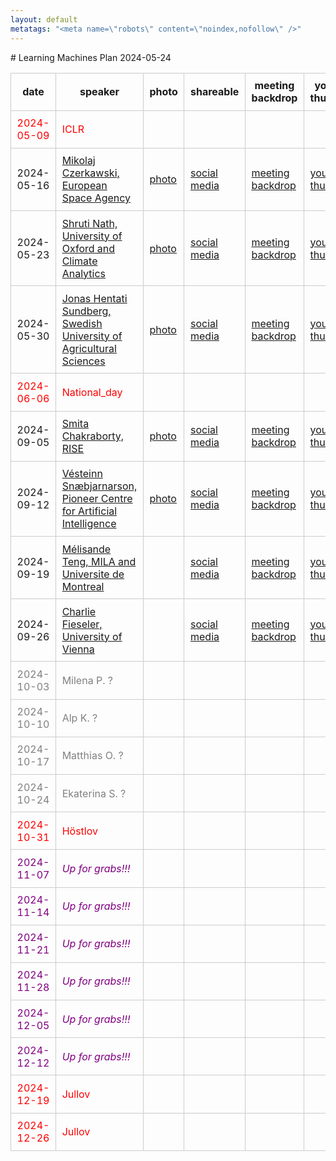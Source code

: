 ```yaml
---
layout: default
metatags: "<meta name=\"robots\" content=\"noindex,nofollow\" />"
---
```

<style type="text/css" scoped>
td, th {border: 1px solid #ccc; padding: 0.6em;}
table {border-collapse: collapse;}
</style># Learning Machines Plan 2024-05-24

| date | speaker                                   | photo | shareable | meeting backdrop | youtube thumbnail | <a title="Speaker, Title, Abstract, Bio, Photo. Strikethrough means we don't have it yet.">comment</a>        |
| ---- | ----------------------------------------- | ----- | ----- | ----- | ----- | -------------- |
| <span style="color:red"> 2024-05-09 </span> | <span style="color:red"> ICLR </span> | <span style="color:red">  </span> | <span style="color:red">  </span> | <span style="color:red">  </span> | <span style="color:red">  </span> | <span style="color:red"> CANCELLED </span> |
|  2024-05-16  |  [Mikolaj Czerkawski, European Space Agency](2024-05-16.md)  |  [photo](photo-mikolaj-czerkawski.jpg)  |  [social media ](social-media-mikolaj-czerkawski.jpg)  |  [meeting backdrop ](meeting-backdrop-mikolaj-czerkawski.jpg)  |  [youtube thumbnail ](youtube-thumbnail-mikolaj-czerkawski.jpg)  |  STABP  |
|  2024-05-23  |  [Shruti Nath, University of Oxford and Climate Analytics](2024-05-23.md)  |  [photo](photo-shruti-nath.png)  |  [social media ](social-media-shruti-nath.jpg)  |  [meeting backdrop ](meeting-backdrop-shruti-nath.jpg)  |  [youtube thumbnail ](youtube-thumbnail-shruti-nath.jpg)  |  STABP  |
|  2024-05-30  |  [Jonas Hentati Sundberg, Swedish University of Agricultural Sciences](2024-05-30.md)  |  [photo](photo-jonas-hentati-sundberg.jpg)  |  [social media ](social-media-jonas-hentati-sundberg.jpg)  |  [meeting backdrop ](meeting-backdrop-jonas-hentati-sundberg.jpg)  |  [youtube thumbnail ](youtube-thumbnail-jonas-hentati-sundberg.jpg)  |  STABP  |
| <span style="color:red"> 2024-06-06 </span> | <span style="color:red"> National_day </span> | <span style="color:red">  </span> | <span style="color:red">  </span> | <span style="color:red">  </span> | <span style="color:red">  </span> | <span style="color:red"> CANCELLED </span> |
|  2024-09-05  |  [Smita Chakraborty, RISE](2024-09-05.md)  |  [photo](photo-smita-chakraborty.jpg)  |  [social media ](social-media-smita-chakraborty.jpg)  |  [meeting backdrop ](meeting-backdrop-smita-chakraborty.jpg)  |  [youtube thumbnail ](youtube-thumbnail-smita-chakraborty.jpg)  |  S~~TAB~~P  |
|  2024-09-12  |  [Vésteinn Snæbjarnarson, Pioneer Centre for Artificial Intelligence](2024-09-12.md)  |  [photo](photo-vesteinn-snaebjarnarson.jpg)  |  [social media ](social-media-vesteinn-snaebjarnarson.jpg)  |  [meeting backdrop ](meeting-backdrop-vesteinn-snaebjarnarson.jpg)  |  [youtube thumbnail ](youtube-thumbnail-vesteinn-snaebjarnarson.jpg)  |  S~~TAB~~P  |
|  2024-09-19  |  [Mélisande Teng, MILA and Universite de Montreal](2024-09-19.md)  |    |  [social media ](social-media-melisande-teng.jpg)  |  [meeting backdrop ](meeting-backdrop-melisande-teng.jpg)  |  [youtube thumbnail ](youtube-thumbnail-melisande-teng.jpg)  |  S~~TABP~~  |
|  2024-09-26  |  [Charlie Fieseler, University of Vienna](2024-09-26.md)  |    |  [social media ](social-media-charlie-fieseler.jpg)  |  [meeting backdrop ](meeting-backdrop-charlie-fieseler.jpg)  |  [youtube thumbnail ](youtube-thumbnail-charlie-fieseler.jpg)  |  S~~TABP~~  |
| <span style="color:grey"> 2024-10-03 </span> | <span style="color:grey"> Milena P. ? </span> | <span style="color:grey">  </span> | <span style="color:grey">  </span> | <span style="color:grey">  </span> | <span style="color:grey">  </span> | <span style="color:grey"> S~~TABP~~ </span> |
| <span style="color:grey"> 2024-10-10 </span> | <span style="color:grey"> Alp K. ? </span> | <span style="color:grey">  </span> | <span style="color:grey">  </span> | <span style="color:grey">  </span> | <span style="color:grey">  </span> | <span style="color:grey"> S~~TABP~~ </span> |
| <span style="color:grey"> 2024-10-17 </span> | <span style="color:grey"> Matthias O. ? </span> | <span style="color:grey">  </span> | <span style="color:grey">  </span> | <span style="color:grey">  </span> | <span style="color:grey">  </span> | <span style="color:grey"> S~~TABP~~ </span> |
| <span style="color:grey"> 2024-10-24 </span> | <span style="color:grey"> Ekaterina S. ? </span> | <span style="color:grey">  </span> | <span style="color:grey">  </span> | <span style="color:grey">  </span> | <span style="color:grey">  </span> | <span style="color:grey"> S~~TABP~~ </span> |
| <span style="color:red"> 2024-10-31 </span> | <span style="color:red"> Höstlov </span> | <span style="color:red">  </span> | <span style="color:red">  </span> | <span style="color:red">  </span> | <span style="color:red">  </span> | <span style="color:red"> CANCELLED </span> |
| <span style="color:purple"> 2024-11-07 </span> | <span style="color:purple"> *Up for grabs!!!* </span> | <span style="color:purple">  </span> | <span style="color:purple">  </span> | <span style="color:purple">  </span> | <span style="color:purple">  </span> | <span style="color:purple"> ~~STABP~~ </span> |
| <span style="color:purple"> 2024-11-14 </span> | <span style="color:purple"> *Up for grabs!!!* </span> | <span style="color:purple">  </span> | <span style="color:purple">  </span> | <span style="color:purple">  </span> | <span style="color:purple">  </span> | <span style="color:purple"> ~~STABP~~ </span> |
| <span style="color:purple"> 2024-11-21 </span> | <span style="color:purple"> *Up for grabs!!!* </span> | <span style="color:purple">  </span> | <span style="color:purple">  </span> | <span style="color:purple">  </span> | <span style="color:purple">  </span> | <span style="color:purple"> ~~STABP~~ </span> |
| <span style="color:purple"> 2024-11-28 </span> | <span style="color:purple"> *Up for grabs!!!* </span> | <span style="color:purple">  </span> | <span style="color:purple">  </span> | <span style="color:purple">  </span> | <span style="color:purple">  </span> | <span style="color:purple"> ~~STABP~~ </span> |
| <span style="color:purple"> 2024-12-05 </span> | <span style="color:purple"> *Up for grabs!!!* </span> | <span style="color:purple">  </span> | <span style="color:purple">  </span> | <span style="color:purple">  </span> | <span style="color:purple">  </span> | <span style="color:purple"> ~~STABP~~ </span> |
| <span style="color:purple"> 2024-12-12 </span> | <span style="color:purple"> *Up for grabs!!!* </span> | <span style="color:purple">  </span> | <span style="color:purple">  </span> | <span style="color:purple">  </span> | <span style="color:purple">  </span> | <span style="color:purple"> ~~STABP~~ </span> |
| <span style="color:red"> 2024-12-19 </span> | <span style="color:red"> Jullov </span> | <span style="color:red">  </span> | <span style="color:red">  </span> | <span style="color:red">  </span> | <span style="color:red">  </span> | <span style="color:red"> CANCELLED </span> |
| <span style="color:red"> 2024-12-26 </span> | <span style="color:red"> Jullov </span> | <span style="color:red">  </span> | <span style="color:red">  </span> | <span style="color:red">  </span> | <span style="color:red">  </span> | <span style="color:red"> CANCELLED </span> |
